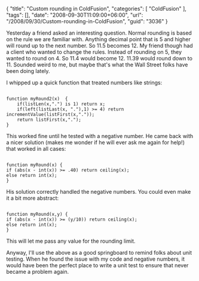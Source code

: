 {
	"title": "Custom rounding in ColdFusion",
	"categories": [
		"ColdFusion"
	],
	"tags": [],
	"date": "2008-09-30T11:09:00+06:00",
	"url": "/2008/09/30/Custom-rounding-in-ColdFusion",
	"guid": "3036"
}

Yesterday a friend asked an interesting question. Normal rounding is based on the rule we are familiar with. Anything decimal point that is 5 and higher will round up to the next number. So 11.5 becomes 12. My friend though had a client who wanted to change the rules. Instead of rounding on 5, they wanted to round on 4. So 11.4 would become 12. 11.39 would round down to 11. Sounded weird to me, but maybe that's what the Wall Street folks have been doing lately.
<!--more-->
I whipped up a quick function that treated numbers like strings:

<code>
function myRound2(x)  {
	if(listLen(x,".") is 1) return x;
	if(left(listLast(x, "."),1) &gt;= 4) return incrementValue(listFirst(x,"."));
	return listFirst(x,".");
}
</code>

This worked fine until he tested with a negative number. He came back with a nicer solution (makes me wonder if he will ever ask me again for help!) that worked in all cases:

<code>
function myRound(x) {
if (abs(x - int(x)) &gt;= .40) return ceiling(x);
else return int(x);
}
</code>

His solution correctly handled the negative numbers. You could even make it a bit more abstract:

<code>
function myRound(x,y) {
if (abs(x - int(x)) &gt;= (y/10)) return ceiling(x);
else return int(x);
}
</code>

This will let me pass any value for the rounding limit.

Anyway, I'll use the above as a good springboard to remind folks about unit testing. When he found the issue with my code and negative numbers, it would have been the perfect place to write a unit test to ensure that never became a problem again.